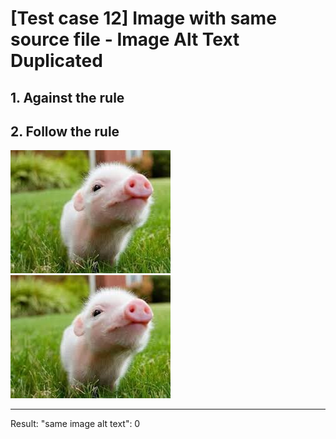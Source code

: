 # [Test case 12] Image with same source file - Image Alt Text Duplicated

## 1. Against the rule
## 2. Follow the rule

![same image alt text](./images/pig.jpg)
![same image alt text](./images/pig.jpg)

--------------------------------------------------
Result: 
    "same image alt text": 0